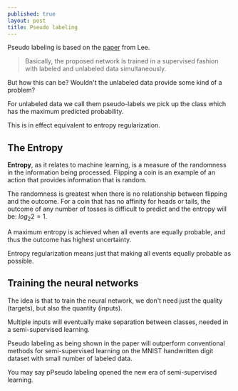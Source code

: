 ```yaml
---
published: true
layout: post
title: Pseudo labeling
---
```


Pseudo labeling is based on the [paper](http://deeplearning.net/wp-content/uploads/2013/03/pseudo_label_final.pdf) from Lee.

> Basically, the proposed network is trained in a supervised fashion with labeled and unlabeled data simultaneously.

But how this can be? Wouldn't the unlabeled data provide some kind of a problem?

For unlabeled data we call them pseudo-labels we pick up the class which has the maximum predicted probability.

This is in effect equivalent to entropy regularization. 

## The Entropy

<b>Entropy</b>, as it relates to machine learning, is a measure of the randomness in the information being processed. Flipping a coin is an example of an action that provides information that is random.

The randomness is greatest when there is no relationship between flipping and the outcome. For a coin that has no affinity for heads or tails, the outcome of any number of tosses is difficult to predict and the entropy will be: $log_2 2=1$.

A maximum entropy is achieved when all events are equally probable, and thus the outcome has highest uncertainty.

Entropy regularization means just that making all events equally probable as possible.

## Training the neural networks

The idea is that to train the neural network, we don't need just the quality (targets), but also the quantity (inputs).

Multiple inputs will eventually make separation between classes, needed in a semi-supervised learning.  

Pseudo labeling as being shown in the paper will outperform conventional methods for semi-supervised learning on the MNIST handwritten digit dataset with small number of labeled data.

You may say pPseudo labeling opened the new era of semi-supervised learning.


<!-- 
Later this paper from J. Hinton also pointed couple details about pseudo labeling.

Hinton said the great results appear when you use 1/3-rd, or 1/4-th of the pseudo labels.

The idea is to mix together:

* regular training batches
* pseudo labeled batches
* validation data batches
 -->



